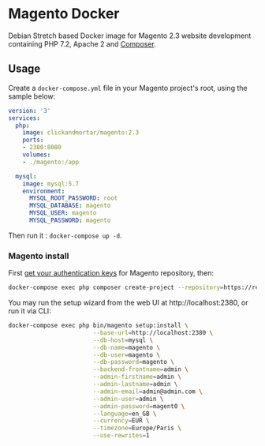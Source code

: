 # Magento Docker

Debian Stretch based Docker image for Magento 2.3 website development containing PHP 7.2, Apache 2 and [Composer](https://getcomposer.org/).

## Usage

Create a `docker-compose.yml` file in your Magento project's root, using the sample below:

```yml
version: '3'
services:
  php:
    image: clickandmortar/magento:2.3
    ports:
    - 2380:8080
    volumes:
    - ./magento:/app

  mysql:
    image: mysql:5.7
    environment:
      MYSQL_ROOT_PASSWORD: root
      MYSQL_DATABASE: magento
      MYSQL_USER: magento
      MYSQL_PASSWORD: magento
```

Then run it : `docker-compose up -d`.

### Magento install

First [get your authentication keys](https://devdocs.magento.com/guides/v2.3/install-gde/prereq/connect-auth.html) for Magento repository, then:

```bash
docker-compose exec php composer create-project --repository=https://repo.magento.com/ magento/project-community-edition magento
```

You may run the setup wizard from the web UI at http://localhost:2380, or run it via CLI:

```bash
docker-compose exec php bin/magento setup:install \
                        --base-url=http://localhost:2380 \
                        --db-host=mysql \
                        --db-name=magento \
                        --db-user=magento \
                        --db-password=magento \
                        --backend-frontname=admin \
                        --admin-firstname=admin \
                        --admin-lastname=admin \
                        --admin-email=admin@admin.com \
                        --admin-user=admin \
                        --admin-password=magent0 \
                        --language=en_GB \
                        --currency=EUR \
                        --timezone=Europe/Paris \
                        --use-rewrites=1
```
